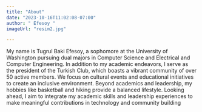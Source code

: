 ```yaml
---
title: "About"
date: "2023-10-16T11:02:08-07:00"
author: " Efesoy "
imageUrl: "resim2.jpg"

---
```


My name is Tugrul Baki Efesoy, a sophomore at the University of Washington pursuing dual majors in Computer Science and Electrical and Computer Engineering. In addition to my academic endeavors, I serve as the president of the Turkish Club, which boasts a vibrant community of over 50 active members. We focus on cultural events and educational initiatives to create an inclusive environment. Beyond academics and leadership, my hobbies like basketball and hiking provide a balanced lifestyle. Looking ahead, I aim to integrate my academic skills and leadership experiences to make meaningful contributions in technology and community building